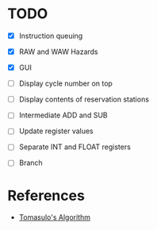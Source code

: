 # TODO

- [x] Instruction queuing
- [x] RAW and WAW Hazards
- [x] GUI
- [ ] Display cycle number on top
- [ ] Display contents of reservation stations
- [ ] Intermediate ADD and SUB
- [ ] Update register values
- [ ] Separate INT and FLOAT registers
- [ ] Branch


# References

- [Tomasulo's Algorithm](https://youtu.be/zS9ngvUQPNM?si=Lw0w9rYK_mcVl_oT)